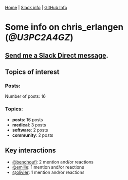 [Home](https://kelu124.github.io/echommunity/) | [Slack info](https://kelu124.github.io/echommunity/) | [GitHub Info](https://kelu124.github.io/echommunity/github.html)

# Some info on __chris_erlangen__ (_@U3PC2A4GZ_)


## [Send me a Slack Direct message](https://echopen.slack.com/messages/@chris_erlangen/).

## Topics of interest

### Posts: 

Number of posts: 16

### Topics:

* __posts__: 16 posts
* __medical__: 3 posts
* __software__: 2 posts
* __community__: 2 posts

## Key interactions 

* [@benchoufi](./U0B47KC3S.md): 2 mention and/or reactions
* [@emilie](./U0FN1B8KD.md): 1 mention and/or reactions
* [@olivier](./U04DFTZ7D.md): 1 mention and/or reactions
